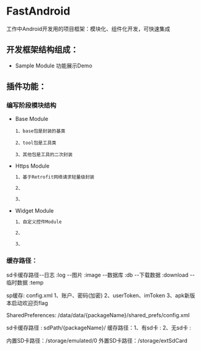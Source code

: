 # FastAndroid
工作中Android开发用的项目框架：模块化、组件化开发，可快速集成
## 开发框架结构组成：
- Sample Module 功能展示Demo

## 插件功能：

### 编写阶段模块结构
- Base Module
    ```
    1、base包是封装的基类
    
    2、tool包是工具类
    
    3、其他包是工具的二次封装
    ```
- Https Module
    ```txt
    1、基于Retrofit网络请求轻量级封装
    
    2、
    
    3、
    ```
- Widget Module
    ```txt
    1、自定义控件Module
    
    2、
    
    3、
    ```
    
### 缓存路径：
sd卡缓存路径--日志     :log
          --图片     :image
          --数据库    :db
          --下载数据  :download
          --临时数据  :temp
          
sp缓存: config.xml
        1、账户、密码(加密)
        2、userToken、imToken
        3、apk新版本启动欢迎页flag

SharedPreferences: /data/data/{packageName}/shared_prefs/config.xml



sd卡缓存路径       : sdPath/{packageName}/
缓存路径：1、有sd卡 :
        2、无sd卡 :
        
内置SD卡路径：/storage/emulated/0
外置SD卡路径：/storage/extSdCard
